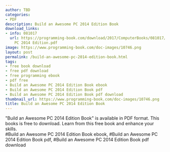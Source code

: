 ```yaml
---
author: TBD
categories:
- PDF
description: Build an Awesome PC 2014 Edition Book
download_links:
- info: 081017
  url: https://programming-book.com/download/2017/ComputerBooks/081017/Build an Awesome
    PC 2014 Edition.pdf
image: https://www.programming-book.com/doc-images/10746.png
layout: post
permalink: /build-an-awesome-pc-2014-edition-book.html
tags:
- free book download
- free pdf download
- free programming ebook
- pdf free
- Build an Awesome PC 2014 Edition Book ebook
- Build an Awesome PC 2014 Edition Book pdf
- Build an Awesome PC 2014 Edition Book pdf download
thumbnail_url: https://www.programming-book.com/doc-images/10746.png
title: Build an Awesome PC 2014 Edition Book
---
```


 
<div class="item-desc text-justify">
  "Build an Awesome PC 2014 Edition Book" is available in PDF format. This books is free to download. Learn from this free book and enhance your skills.
  <br>
  #Build an Awesome PC 2014 Edition Book ebook, #Build an Awesome PC 2014 Edition Book pdf, #Build an Awesome PC 2014 Edition Book pdf download
</div>